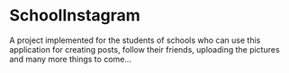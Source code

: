 # SchoolInstagram
A project implemented for the students of schools who can use this application for creating posts, follow their friends, uploading the pictures and many more things to come...
